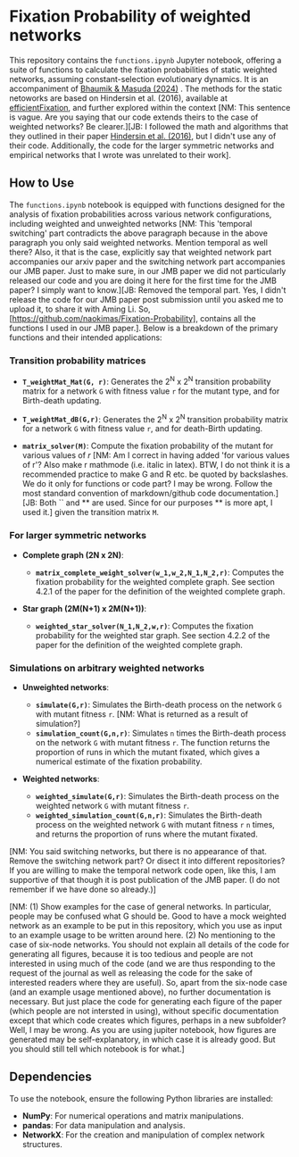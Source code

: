 
# Fixation Probability of weighted networks

This repository contains the `functions.ipynb` Jupyter notebook, offering a suite of functions to calculate the fixation probabilities of static weighted networks, assuming constant-selection evolutionary dynamics. It is an accompaniment of [Bhaumik & Masuda (2024)](https://arxiv.org/abs/2403.17208) . The methods for the static netoworks are based on Hindersin et al. (2016), available at [efficientFixation](https://github.com/hindersin/efficientFixation), and further explored within the context [NM: This sentence is vague. Are you saying that our code extends theirs to the case of weighted networks? Be clearer.][JB: I followed the math and algorithms that they outlined in their paper [Hindersin et al. (2016)](https://pubmed.ncbi.nlm.nih.gov/27555086/), but I didn't use any of their code. Additionally, the code for the larger symmetric networks and empirical networks that I wrote was unrelated to their work].

## How to Use

The `functions.ipynb` notebook is equipped with functions designed for the analysis of fixation probabilities across various network configurations, including weighted and unweighted networks [NM: This 'temporal switching' part contradicts the above paragraph because in the above paragraph you only said weighted networks. Mention temporal as well there? Also, it that is the case, explicitly say that weighted network part accompanies our arxiv paper and the switching network part accompanies our JMB paper. Just to make sure, in our JMB paper we did not particularly released our code and you are doing it here for the first time for the JMB paper? I simply want to know.][JB: Removed the temporal part. Yes, I didn't release the code for our JMB paper post submission until you asked me to upload it, to share it with Aming Li. So, [https://github.com/naokimas/Fixation-Probability], contains all the functions I used in our JMB paper.]. Below is a breakdown of the primary functions and their intended applications:

### Transition probability matrices

- **`T_weightMat_Mat(G, r)`**: Generates the 2<sup>N</sup> x 2<sup>N</sup> transition probability matrix for a network `G` with fitness value `r` for the mutant type, and for Birth-death updating.

- **`T_weightMat_dB(G,r)`**: Generates the 2<sup>N</sup> x 2<sup>N</sup> transition probability matrix for a network `G` with fitness value `r`, and for death-Birth updating.

- **`matrix_solver(M)`**: Compute the fixation probability of the mutant for various values of *r* [NM: Am I correct in having added 'for various values of r'? Also make r mathmode (i.e. italic in latex). BTW, I do not think it is a recommended practice to make G and R etc. be quoted by backslashes. We do it only for functions or code part? I may be wrong. Follow the most standard convention of markdown/github code documentation.][JB: Both `` and ** are used. Since for our purposes ** is more apt, I used it.] given the transition matrix `M`.


### For larger symmetric networks

- **Complete graph  (2N x 2N)**: 
  - **`matrix_complete_weight_solver(w_1,w_2,N_1,N_2,r)`**: Computes the fixation probability for the weighted complete graph. See section 4.2.1 of the paper for the definition of the weighted complete graph.


- **Star graph  (2M(N+1) x 2M(N+1))**:
  - **`weighted_star_solver(N_1,N_2,w,r)`**:  Computes the fixation probability for the weighted star graph. See section 4.2.2 of the paper for the definition of the weighted complete graph.


### Simulations on arbitrary weighted networks

- **Unweighted networks**: 
  - **`simulate(G,r)`**: Simulates the Birth-death process on the network `G` with mutant fitness `r`. [NM: What is returned as a result of simulation?]
  - **`simulation_count(G,n,r)`**: Simulates `n` times the Birth-death process on the network `G` with mutant fitness `r`. The function returns the proportion of runs in which the mutant fixated, which gives a numerical estimate of the fixation probability.


- **Weighted networks**:
  - **`weighted_simulate(G,r)`**: Simulates the Birth-death process on the weighted network `G` with mutant fitness `r`.
  - **`weighted_simulation_count(G,n,r)`**: Simulates the Birth-death process on the weighted network `G` with mutant fitness `r` `n` times, and returns the proportion of runs where the mutant fixated.

[NM: You said switching networks, but there is no appearance of that. Remove the switching network part? Or disect it into different repositories? If you are willing to make the temporal network code open, like this, I am supportive of that though it is post publication of the JMB paper. (I do not remember if we have done so already.)]

[NM: (1) Show examples for the case of general networks. In particular, people may be confused what G should be. Good to have a mock weighted network as an example to be put in this repository, which you use as input to an example usage to be written around here. (2) No mentioning to the case of six-node networks. You should not explain all details of the code for generating all figures, because it is too tedious and people are not interested in using much of the code (and we are thus responding to the request of the journal as well as releasing the code for the sake of interested readers where they are useful). So, apart from the six-node case (and an example usage mentioned above), no further documentation is necessary. But just place the code for generating each figure of the paper (which people are not intersted in using), without specific documentation except that which code creates which figures, perhaps in a new subfolder? Well, I may be wrong. As you are using jupiter notebook, how figures are generated may be self-explanatory, in which case it is already good. But you should still tell which notebook is for what.]

## Dependencies

To use the notebook, ensure the following Python libraries are installed:

- **NumPy**: For numerical operations and matrix manipulations.
- **pandas**: For data manipulation and analysis.
- **NetworkX**: For the creation and manipulation of complex network structures.



